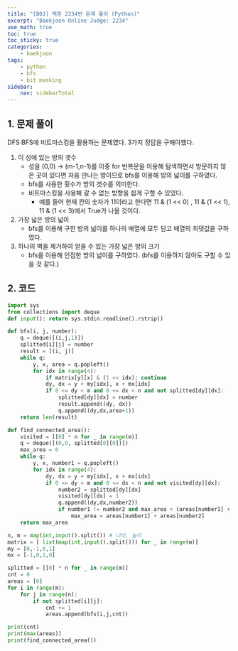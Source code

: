 ```yaml
---
title: "[BOJ] 백준 2234번 문제 풀이 (Python)"
excerpt: "Baekjoon Online Judge: 2234"
use_math: true
toc: true
toc_sticky: true
categories:
    - baekjoon
tags:
    - python
    - bfs
    - bit masking
sidebar:
    nav: sidebarTotal
---
```


## 1. 문제 풀이

DFS∙BFS에 비트마스킹을 활용하는 문제였다. 3가지 정답을 구해야했다.

1. 이 성에 있는 방의 갯수
    - 성을 (0,0) → (m-1,n-1)를 이중 for 반복문을 이용해 탐색하면서 방문하지 않은 곳이 있다면 처음 만나는 방이므로 bfs를 이용해 방의 넓이를 구하였다.
    - bfs를 사용한 횟수가 방의 갯수를 의미한다.
    - 비트마스킹을 사용해 갈 수 없는 방향을 쉽게 구할 수 있었다.
        - 예를 들어 현재 칸의 숫자가 11이라고 한다면 11 & (1 << 0) , 11 & (1 << 1), 11 & (1 << 3)에서 True가 나올 것이다.
2. 가장 넓은 방의 넓이
    - bfs를 이용해 구한 방의 넓이를 하나의 배열에 모두 담고 배열의 최댓값을 구하였다.
3. 하나의 벽을 제거하여 얻을 수 있는 가장 넓은 방의 크기
    - bfs를 이용해 인접한 방의 넓이를 구하였다. (bfs를 이용하지 않아도 구할 수 있을 것 같다.)

## 2. 코드

```python
import sys
from collections import deque
def input(): return sys.stdin.readline().rstrip()

def bfs(i, j, number):
    q = deque([(i,j,1)])
    splitted[i][j] = number
    result = [(i, j)]
    while q:
        y, x, area = q.popleft()
        for idx in range(4):
            if matrix[y][x] & (1 << idx): continue
            dy, dx = y + my[idx], x + mx[idx]
            if 0 <= dy < m and 0 <= dx < n and not splitted[dy][dx]:
                splitted[dy][dx] = number
                result.append((dy, dx))
                q.append((dy,dx,area+1))
    return len(result)

def find_connected_area():
    visited = [[0] * n for _ in range(m)]
    q = deque([(0,0, splitted[0][0])])
    max_area = 0
    while q:
        y, x, number1 = q.popleft()
        for idx in range(4):
            dy, dx = y + my[idx], x + mx[idx]
            if 0 <= dy < m and 0 <= dx < n and not visited[dy][dx]:
                number2 = splitted[dy][dx]
                visited[dy][dx] = 1
                q.append((dy,dx,number2))
                if number1 != number2 and max_area < (areas[number1] + areas[number2]):
                    max_area = areas[number1] + areas[number2]
    return max_area

n, m = map(int,input().split()) # 너비, 높이
matrix = [ list(map(int,input().split())) for _ in range(m)]
my = [0,-1,0,1]
mx = [-1,0,1,0]

splitted = [[0] * n for _ in range(m)]
cnt = 0
areas = [0]
for i in range(m):
    for j in range(n):
        if not splitted[i][j]:
            cnt += 1
            areas.append(bfs(i,j,cnt))

print(cnt)
print(max(areas))
print(find_connected_area())
```